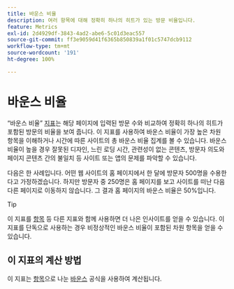```yaml
---
title: 바운스 비율
description: 여러 항목에 대해 정확히 하나의 히트가 있는 방문 비율입니다.
feature: Metrics
exl-id: 2d4929df-3843-4ad2-abe6-5c01d3eac557
source-git-commit: ff3e9059d41f6365b850839a1f01c5747dcb9112
workflow-type: tm+mt
source-wordcount: '191'
ht-degree: 100%

---
```


# 바운스 비율

“바운스 비율” [지표](overview.md)는 해당 페이지에 입력된 방문 수와 비교하여 정확히 하나의 히트가 포함된 방문의 비율을 보여 줍니다. 이 지표를 사용하여 바운스 비율이 가장 높은 차원 항목을 이해하거나 시간에 따른 사이트의 총 바운스 비율 집계를 볼 수 있습니다. 바운스 비율이 높을 경우 잘못된 디자인, 느린 로딩 시간, 관련성이 없는 콘텐츠, 방문자 의도와 페이지 콘텐츠 간의 불일치 등 사이트 또는 앱의 문제를 파악할 수 있습니다.

다음은 한 사례입니다. 어떤 웹 사이트의 홈 페이지에서 한 달에 방문자 500명을 수용한다고 가정하겠습니다. 하지만 방문자 중 250명은 홈 페이지를 보고 사이트를 떠난 다음 다른 페이지로 이동하지 않습니다. 그 결과 홈 페이지의 바운스 비율은 50%입니다.

>[!TIP]
>
>이 지표를 [항목](entries.md) 등 다른 지표와 함께 사용하면 더 나은 인사이트를 얻을 수 있습니다. 이 지표를 단독으로 사용하는 경우 비정상적인 바운스 비율이 포함된 차원 항목을 얻을 수 있습니다.

## 이 지표의 계산 방법

이 지표는 [항목](entries.md)으로 나눈 [바운스](bounces.md) 공식을 사용하여 계산됩니다.
